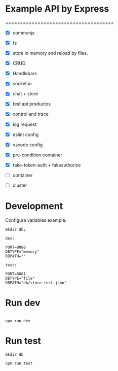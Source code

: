 # Example API by Express

=====================================

- [x] commonjs
- [x] fs
- [x] store in memory and reload by files.
- [x] CRUD.
- [x] Handlebars
- [x] socket.io
- [x] chat + store
- [x] test api productos
- [x] control and trace
- [x] log request
- [x] eslint config
- [x] vscode config
- [x] pre-condition container
- [x] fake-token-auth + fakeauthorize
- [ ] container
- [ ] cluster


# Development


Configura variables example:

```
mkdir db;

dev:

PORT=8080
DBTYPE="memory"
DBPATH=""

test:

PORT=8081
DBTYPE="file"
DBPATH="db/store_test.json"
```

# Run dev

```

npm run dev

```

# Run test

```
mkdir db

npm run test

```
